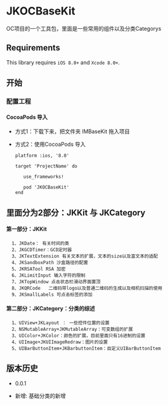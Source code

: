 # JKOCBaseKit
OC项目的一个工具包，里面是一些常用的组件以及分类Categorys

## Requirements
This library requires `iOS 8.0+` and `Xcode 8.0+`.

## 开始

### 配置工程

#### CocoaPods 导入

   - 方式1：下载下来，把文件夹 IMBaseKit 拖入项目

   - 方式2：使用CocoaPods 导入

         platform :ios, '8.0'

         target 'ProjectName' do

            use_frameworks!
 
            pod 'JKOCBaseKit'
         end  

## 里面分为2部分：JKKit 与 JKCategory

#### 第一部分：JKKit

      1、JKDate： 有关时间的类
      2、JKGCDTimer：GCD定时器
      3、JKTextExtension 有关文本的扩展，文本的size以及富文本的适配
      4、JKSandboxPath 沙盒路径的配置
      5、JKRSATool RSA 加密
      6、JKLimitInput 输入字符的限制
      7、JKTopWindow 点击状态栏滑动界面置顶
      8、JKQRCode   二维码带logo以及普通二维码的生成以及相机扫描的使用
      9、JKSmallLabels 可点击标签的添加
    
#### 第二部分：JKCategory：分类的综述
    
      1、UIView+JKLayout ： 一些控件位置的设置
      2、NSMutableArray+JKMutableArray：可变数组的扩展
      3、UIColor+JKColor：颜色的扩展，目前里面只有16进制的设置
      4、UIImage+JKUIImageRedraw：图片的设置
      5、UIBarButtonItem+JKBarbuttonItem：自定义UIBarButtonItem 
      
## 版本历史

- 0.0.1

- 新增: 基础分类的新增
